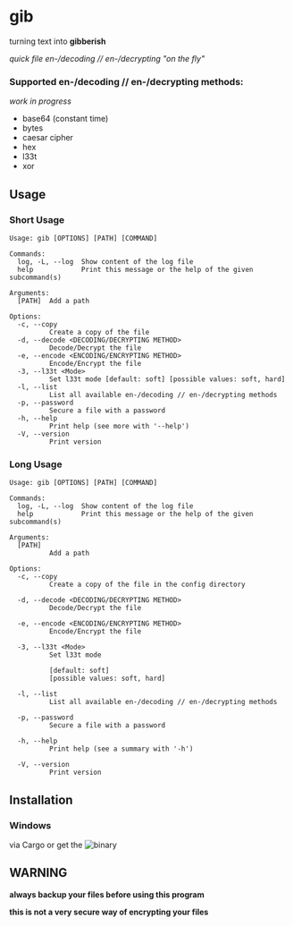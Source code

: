 # gib

turning text into **gibberish**

*quick file en-/decoding // en-/decrypting "on the fly"*


### Supported en-/decoding // en-/decrypting methods:

*work in progress*

* base64 (constant time)
* bytes
* caesar cipher
* hex
* l33t
* xor

## Usage

### Short Usage

```
Usage: gib [OPTIONS] [PATH] [COMMAND]

Commands:
  log, -L, --log  Show content of the log file
  help            Print this message or the help of the given subcommand(s)

Arguments:
  [PATH]  Add a path

Options:
  -c, --copy
          Create a copy of the file
  -d, --decode <DECODING/DECRYPTING METHOD>
          Decode/Decrypt the file
  -e, --encode <ENCODING/ENCRYPTING METHOD>
          Encode/Encrypt the file
  -3, --l33t <Mode>
          Set l33t mode [default: soft] [possible values: soft, hard]
  -l, --list
          List all available en-/decoding // en-/decrypting methods
  -p, --password
          Secure a file with a password
  -h, --help
          Print help (see more with '--help')
  -V, --version
          Print version
```


### Long Usage
```
Usage: gib [OPTIONS] [PATH] [COMMAND]

Commands:
  log, -L, --log  Show content of the log file
  help            Print this message or the help of the given subcommand(s)

Arguments:
  [PATH]
          Add a path

Options:
  -c, --copy
          Create a copy of the file in the config directory

  -d, --decode <DECODING/DECRYPTING METHOD>
          Decode/Decrypt the file

  -e, --encode <ENCODING/ENCRYPTING METHOD>
          Encode/Encrypt the file

  -3, --l33t <Mode>
          Set l33t mode

          [default: soft]
          [possible values: soft, hard]

  -l, --list
          List all available en-/decoding // en-/decrypting methods

  -p, --password
          Secure a file with a password

  -h, --help
          Print help (see a summary with '-h')

  -V, --version
          Print version
```


## Installation

### Windows

via Cargo or get the ![binary](https://github.com/Phydon/gib/releases)


## WARNING

**always backup your files before using this program**

**this is not a very secure way of encrypting your files**
